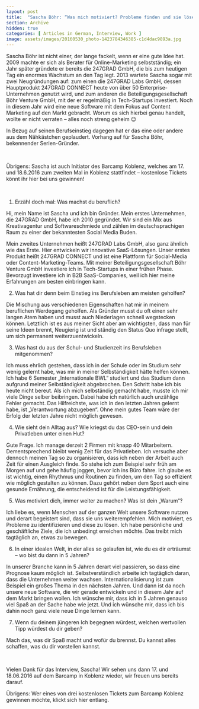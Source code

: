 ```yaml
---
layout: post
title:  "Sascha Böhr: “Was mich motiviert? Probleme finden und sie lösen”"
section: Archive
hidden: true
categories: [ Articles in German, Interview, Work ]
image: assets/images/20160530_photo-1423784346385-c1d4dac9893a.jpg
---
```



Sascha Böhr ist nicht einer, der lange fackelt, wenn er eine gute Idee hat. 2009 machte er sich als Berater für Online-Marketing selbstständig; ein Jahr später gründete er bereits die 247GRAD GmbH, die bis zum heutigen Tag ein enormes Wachstum an den Tag legt. 2013 wartete Sascha sogar mit zwei Neugründungen auf: zum einen die 247GRAD Labs GmbH, dessen Hauptprodukt 247GRAD CONNECT heute von über 50 Enterprise-Unternehmen genutzt wird, und zum anderen die Beteiligungsgesellschaft Böhr Venture GmbH, mit der er regelmäßig in Tech-Startups investiert. Noch in diesem Jahr wird eine neue Software mit dem Fokus auf Content Marketing auf den Markt gebracht. Worum es sich hierbei genau handelt, wollte er nicht verraten – alles noch streng geheim 😉

In Bezug auf seinen Berufseinstieg dagegen hat er das eine oder andere aus dem Nähkästchen geplaudert. Vorhang auf für Sascha Böhr, bekennender Serien-Gründer.

 

Übrigens: Sascha ist auch Initiator des Barcamp Koblenz, welches am 17. und 18.6.2016 zum zweiten Mal in Koblenz stattfindet – kostenlose Tickets könnt ihr hier bei uns gewinnen!

 

1. Erzähl doch mal: Was machst du beruflich?

Hi, mein Name ist Sascha und ich bin Gründer. Mein erstes Unternehmen, die 247GRAD GmbH, habe ich 2010 gegründet. Wir sind ein Mix aus Kreativagentur und Softwareschmiede und zählen im deutschsprachigen Raum zu einer der bekanntesten Social Media Buden.

Mein zweites Unternehmen heißt 247GRAD Labs GmbH, also ganz ähnlich wie das Erste. Hier entwickeln wir innovative SaaS-Lösungen. Unser erstes Produkt heißt 247GRAD CONNECT und ist eine Plattform für Social-Media oder Content-Marketing-Teams. Mit meiner Beteiligungsgesellschaft Böhr Venture GmbH investiere ich in Tech-Startups in einer frühen Phase. Bevorzugt investiere ich in B2B SaaS-Companies, weil ich hier meine Erfahrungen am besten einbringen kann.

2. Was hat dir denn beim Einstieg ins Berufsleben am meisten geholfen?

Die Mischung aus verschiedenen Eigenschaften hat mir in meinem beruflichen Werdegang geholfen. Als Gründer musst du oft einen sehr langen Atem haben und musst auch Niederlagen schnell wegstecken können. Letztlich ist es aus meiner Sicht aber am wichtigsten, dass man für seine Ideen brennt, Neugierig ist und ständig den Status Quo infrage stellt, um sich permanent weiterzuentwickeln.

3. Was hast du aus der Schul- und Studienzeit ins Berufsleben mitgenommen?

Ich muss ehrlich gestehen, dass ich in der Schule oder im Studium sehr wenig gelernt habe, was mir in meiner Selbständigkeit hätte helfen können. Ich habe 6 Semester „Internationale BWL“ studiert und das Studium dann aufgrund meiner Selbständigkeit abgebrochen. Den Schritt habe ich bis heute nicht bereut. Als ich mich selbständig gemacht habe, musste ich mir viele Dinge selber beibringen. Dabei habe ich natürlich auch unzählige Fehler gemacht. Das Hilfreichste, was ich in den letzten Jahren gelernt habe, ist „Verantwortung abzugeben“. Ohne mein gutes Team wäre der Erfolg der letzten Jahre nicht möglich gewesen.

4. Wie sieht dein Alltag aus? Wie kriegst du das CEO-sein und dein Privatleben unter einen Hut?

Gute Frage. Ich manage derzeit 2 Firmen mit knapp 40 Mitarbeitern. Dementsprechend bleibt wenig Zeit für das Privatleben. Ich versuche aber dennoch meinen Tag so zu organisieren, dass ich neben der Arbeit auch Zeit für einen Ausgleich finde. So stehe ich zum Beispiel sehr früh am Morgen auf und gehe häufig joggen, bevor ich ins Büro fahre. Ich glaube es ist wichtig, einen Rhythmus und Routinen zu finden, um den Tag so effizient wie möglich gestalten zu können. Dazu gehört neben dem Sport auch eine gesunde Ernährung, die entscheidend ist für die Leistungsfähigkeit.

5. Was motiviert dich, immer weiter zu machen? Was ist dein „Warum“?

Ich liebe es, wenn Menschen auf der ganzen Welt unsere Software nutzen und derart begeistert sind, dass sie uns weiterempfehlen. Mich motiviert, es Probleme zu identifizieren und diese zu lösen. Ich habe persönliche und geschäftliche Ziele, die ich unbedingt erreichen möchte. Das treibt mich tagtäglich an, etwas zu bewegen.

6. In einer idealen Welt, in der alles so gelaufen ist, wie du es dir erträumst – wo bist du dann in 5 Jahren?

In unserer Branche kann in 5 Jahren derart viel passieren, so dass eine Prognose kaum möglich ist. Selbstverständlich arbeite ich tagtäglich daran, dass die Unternehmen weiter wachsen. Internationalisierung ist zum Beispiel ein großes Thema in den nächsten Jahren. Und dann ist da noch unsere neue Software, die wir gerade entwickeln und in diesem Jahr auf dem Markt bringen wollen. Ich wünsche mir, dass ich in 5 Jahren genauso viel Spaß an der Sache habe wie jetzt. Und ich wünsche mir, dass ich bis dahin noch ganz viele neue Dinge lernen kann.

7. Wenn du deinem jüngeren Ich begegnen würdest, welchen wertvollen Tipp würdest du dir geben?

Mach das, was dir Spaß macht und wofür du brennst. Du kannst alles schaffen, was du dir vorstellen kannst.

 

Vielen Dank für das Interview, Sascha! Wir sehen uns dann 17. und 18.06.2016 auf dem Barcamp in Koblenz wieder, wir freuen uns bereits darauf. 

Übrigens: Wer eines von drei kostenlosen Tickets zum Barcamp Koblenz gewinnen möchte, klickt sich hier entlang.

 

